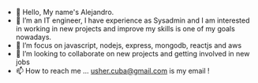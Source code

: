 - 👋 Hello, My name's Alejandro.
- 👀 I’m an IT engineer, I have experience as Sysadmin and I am interested in working in new projects and improve my skills is one of my goals nowadays.   
- 🌱 I’m focus on javascript, nodejs, express, mongodb, reactjs and aws
- 💞️ I’m looking to collaborate on new projects and getting involved in new jobs
- 📫 How to reach me ... usher.cuba@gmail.com is my email !

<!---
usher-cuba/usher-cuba is a ✨ special ✨ repository because its `README.md` (this file) appears on your GitHub profile.
You can click the Preview link to take a look at your changes.
--->
